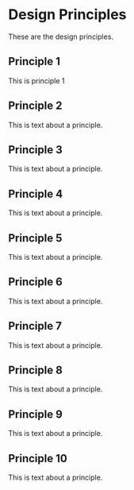 # Design Principles

These are the design principles.

## Principle 1
This is principle 1

## Principle 2
This is text about a principle.

## Principle 3
This is text about a principle.

## Principle 4
This is text about a principle.

## Principle 5
This is text about a principle.

## Principle 6
This is text about a principle.

## Principle 7
This is text about a principle.

## Principle 8
This is text about a principle.

## Principle 9
This is text about a principle.

## Principle 10
This is text about a principle.